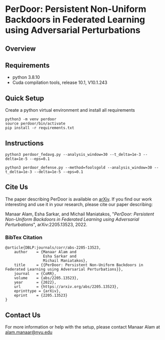 # PerDoor: Persistent Non-Uniform Backdoors in Federated Learning using Adversarial Perturbations

## Overview

## Requirements
- python 3.8.10
- Cuda compilation tools, release 10.1, V10.1.243

## Quick Setup
Create a python virtual environment and install all requirements
```
python3 -m venv perdoor
source perdoor/bin/activate
pip install -r requirements.txt
```
## Instructions
```
python3 perdoor_fedavg.py --analysis_window=30 --t_delta=1e-3 --delta=1e-5 --eps=0.1
```

```
python3 perdoor_defense.py --method=foolsgold --analysis_window=30 --t_delta=1e-3 --delta=1e-5 --eps=0.1
```
## Cite Us
The paper describing PerDoor is available on [arXiv](https://arxiv.org/abs/2205.13523). If you find our work interesting and use it in your research, please cite our paper describing:

Manaar Alam, Esha Sarkar, and Michail Maniatakos, "_PerDoor: Persistent Non-Uniform Backdoors in Federated Learning using Adversarial Perturbations_", arXiv:2205.13523, 2022.

### BibTex Citation
```
@article{DBLP:journals/corr/abs-2205-13523,
    author    = {Manaar Alam and
                 Esha Sarkar and
                 Michail Maniatakos},
    title     = {{PerDoor: Persistent Non-Uniform Backdoors in Federated Learning using Adversarial Perturbations}},
    journal   = {CoRR},
    volume    = {abs/2205.13523},
    year      = {2022},
    url       = {https://arxiv.org/abs/2205.13523},
    eprinttype = {arXiv},
    eprint    = {2205.13523}
}
```
## Contact Us
For more information or help with the setup, please contact Manaar Alam at alam.manaar@nyu.edu
